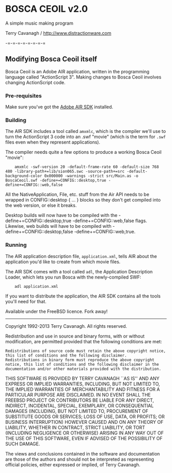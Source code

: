# BOSCA CEOIL v2.0

A simple music making program

Terry Cavanagh / http://www.distractionware.com

-=-=-=-=-=-=-=-=

## Modifying Bosca Ceoil itself

Bosca Ceoil is an Adobe AIR application, written in the programming language
called "ActionScript 3". Making changes to Bosca Ceoil involves changing
ActionScript code.


### Pre-requisites

Make sure you've got the [Adobe AIR SDK](http://www.adobe.com/devnet/air/air-sdk-download.html)
installed.


### Building

The AIR SDK includes a tool called `amxmlc`, which is the compiler we'll use to
turn the ActionScript 3 code into an .swf "movie" (which is the term for
`.swf` files even when they represent applications).

The compiler needs quite a few options to produce a working Bosca Ceoil
"movie":

```
    amxmlc -swf-version 20 -default-frame-rate 60 -default-size 768 480 -library-path+=lib/sion065.swc -source-path+=src -default-background-color 0x000000 -warnings -strict src/Main.as -o BoscaCeoil.swf -define+=CONFIG::desktop,true -define+=CONFIG::web,false
```

All the NativeApplication, File, etc. stuff from the Air API needs to be wrapped in CONFIG::desktop { ... } blocks so they don't get compiled into the web version, or else it breaks.

Desktop builds will now have to be compiled with the -define+=CONFIG::desktop,true -define+=CONFIG::web,false flags.
Likewise, web builds will have to be compiled with -define+=CONFIG::desktop,false -define+=CONFIG::web,true.


### Running

The AIR application description file, `application.xml`, tells AIR about the application you'd like to create from which movie files.

The AIR SDK comes with a tool called `adl`, the Application Description Loader, which lets you run Bosca with the newly-compiled SWF:

```
    adl application.xml
```

If you want to distribute the application, the AIR SDK contains all the tools you'll need for that.


Available under the FreeBSD licence. Fork away!

---

Copyright 1992-2013 Terry Cavanagh. All rights reserved.

Redistribution and use in source and binary forms, with or without modification, are permitted provided that the following conditions are met:

    Redistributions of source code must retain the above copyright notice, this list of conditions and the following disclaimer.
    Redistributions in binary form must reproduce the above copyright notice, this list of conditions and the following disclaimer in the documentation and/or other materials provided with the distribution.

THIS SOFTWARE IS PROVIDED BY TERRY CAVANAGH ``AS IS'' AND ANY EXPRESS OR IMPLIED WARRANTIES, INCLUDING, BUT NOT LIMITED TO, THE IMPLIED WARRANTIES OF MERCHANTABILITY AND FITNESS FOR A PARTICULAR PURPOSE ARE DISCLAIMED. IN NO EVENT SHALL THE FREEBSD PROJECT OR CONTRIBUTORS BE LIABLE FOR ANY DIRECT, INDIRECT, INCIDENTAL, SPECIAL, EXEMPLARY, OR CONSEQUENTIAL DAMAGES (INCLUDING, BUT NOT LIMITED TO, PROCUREMENT OF SUBSTITUTE GOODS OR SERVICES; LOSS OF USE, DATA, OR PROFITS; OR BUSINESS INTERRUPTION) HOWEVER CAUSED AND ON ANY THEORY OF LIABILITY, WHETHER IN CONTRACT, STRICT LIABILITY, OR TORT (INCLUDING NEGLIGENCE OR OTHERWISE) ARISING IN ANY WAY OUT OF THE USE OF THIS SOFTWARE, EVEN IF ADVISED OF THE POSSIBILITY OF SUCH DAMAGE.

The views and conclusions contained in the software and documentation are those of the authors and should not be interpreted as representing official policies, either expressed or implied, of Terry Cavanagh.